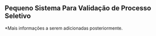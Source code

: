 ## Pequeno Sistema Para Validação de Processo Seletivo

*Mais informações a serem adicionadas posteriormente.